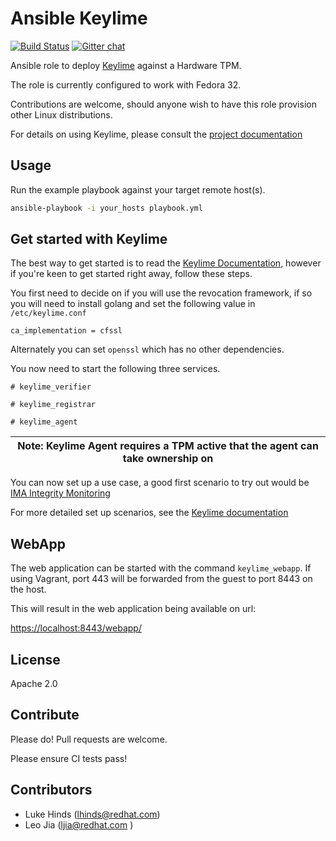 # Ansible Keylime

[![Build Status](https://travis-ci.org/keylime/ansible-keylime.svg?branch=master)](https://travis-ci.org/keylime/ansible-keylime) [![Gitter chat](https://badges.gitter.im/gitterHQ/gitter.png)](https://gitter.im/keylime-project/community)

Ansible role to deploy [Keylime](https://github.com/keylime/keylime) against
a Hardware TPM.

The role is currently configured to work with Fedora 32.

Contributions are welcome, should anyone wish to have this role provision other
Linux distributions.

For details on using Keylime, please consult the
[project documentation](https://keylime-docs.readthedocs.io/en/latest/)

## Usage

Run the example playbook against your target remote host(s).

```bash
ansible-playbook -i your_hosts playbook.yml
```

## Get started with Keylime

The best way to get started is to read the [Keylime
Documentation](https://keylime-docs.readthedocs.io/en/latest/), however if
you're keen to get started right away, follow these steps.

You first need to decide on if you will use the revocation framework, if
so you will need to install golang and set the following value in
`/etc/keylime.conf`

`ca_implementation = cfssl`

Alternately you can set `openssl` which has no other dependencies.

You now need to start the following three services.

`# keylime_verifier`

`# keylime_registrar`

`# keylime_agent`

| Note: Keylime Agent requires a TPM active that the agent can take ownership on|
| --- |

You can now set up a use case, a good first scenario to try out would be [IMA
Integrity Monitoring](https://keylime-docs.readthedocs.io/en/latest/user_guide/runtime_ima.html)

For more detailed set up scenarios, see the [Keylime
documentation](https://keylime-docs.readthedocs.io/en/latest/user_guide/runtime_ima.html)

## WebApp

The web application can be started with the command `keylime_webapp`. If using
Vagrant, port 443 will be forwarded from the guest to port 8443 on the host.

This will result in the web application being available on url:

[https://localhost:8443/webapp/](https://localhost:8443/webapp/)

## License

Apache 2.0

## Contribute

Please do! Pull requests are welcome.

Please ensure CI tests pass!

## Contributors

* Luke Hinds (lhinds@redhat.com)
* Leo Jia (ljia@redhat.com )
